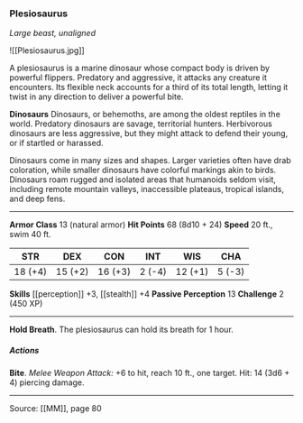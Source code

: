 ### Plesiosaurus
_Large beast, unaligned_

![[Plesiosaurus.jpg]]

A plesiosaurus is a marine dinosaur whose compact body is driven by powerful flippers. Predatory and aggressive, it attacks any creature it encounters. Its flexible neck accounts for a third of its total length, letting it twist in any direction to deliver a powerful bite.

**Dinosaurs** Dinosaurs, or behemoths, are among the oldest reptiles in the world. Predatory dinosaurs are savage, territorial hunters. Herbivorous dinosaurs are less aggressive, but they might attack to defend their young, or if startled or harassed.

Dinosaurs come in many sizes and shapes. Larger varieties often have drab coloration, while smaller dinosaurs have colorful markings akin to birds. Dinosaurs roam rugged and isolated areas that humanoids seldom visit, including remote mountain valleys, inaccessible plateaus, tropical islands, and deep fens.






---

**Armor Class** 13 (natural armor)
**Hit Points** 68 (8d10 + 24)
**Speed** 20 ft., swim 40 ft.

| STR     | DEX     | CON     | INT     | WIS     | CHA     |
|---------|---------|---------|---------|---------|---------|
| 18 (+4) | 15 (+2) | 16 (+3) | 2 (-4) | 12 (+1) | 5 (-3) |

**Skills** [[perception]] +3, [[stealth]] +4
**Passive Perception** 13
**Challenge** 2 (450 XP)

---

**Hold Breath**. The plesiosaurus can hold its breath for 1 hour.

##### Actions
**Bite**. _Melee Weapon Attack:_ +6 to hit, reach 10 ft., one target. Hit: 14 (3d6 + 4) piercing damage.


---

Source: [[MM]], page 80